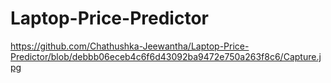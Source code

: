 # Laptop-Price-Predictor

https://github.com/Chathushka-Jeewantha/Laptop-Price-Predictor/blob/debbb06eceb4c6f6d43092ba9472e750a263f8c6/Capture.jpg

